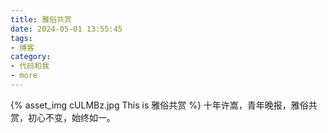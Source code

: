 ```yaml
---
title: 雅俗共赏
date: 2024-05-01 13:55:45
tags:
- 博客
category:
- 代码和我
- more
---
```

{% asset_img cULMBz.jpg This is 雅俗共赏 %}
十年许嵩，青年晚报，雅俗共赏，初心不变，始终如一。